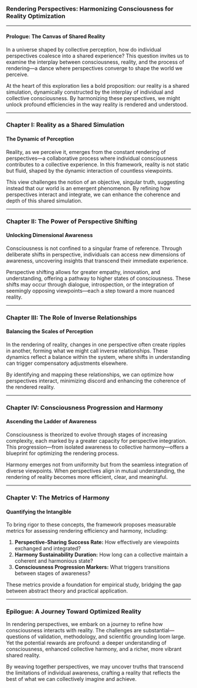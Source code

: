 ### **Rendering Perspectives: Harmonizing Consciousness for Reality Optimization**

---

#### **Prologue: The Canvas of Shared Reality**  
In a universe shaped by collective perception, how do individual perspectives coalesce into a shared experience? This question invites us to examine the interplay between consciousness, reality, and the process of rendering—a dance where perspectives converge to shape the world we perceive.  

At the heart of this exploration lies a bold proposition: our reality is a shared simulation, dynamically constructed by the interplay of individual and collective consciousness. By harmonizing these perspectives, we might unlock profound efficiencies in the way reality is rendered and understood.

---

### **Chapter I: Reality as a Shared Simulation**  

#### **The Dynamic of Perception**  
Reality, as we perceive it, emerges from the constant rendering of perspectives—a collaborative process where individual consciousness contributes to a collective experience. In this framework, reality is not static but fluid, shaped by the dynamic interaction of countless viewpoints.  

This view challenges the notion of an objective, singular truth, suggesting instead that our world is an emergent phenomenon. By refining how perspectives interact and integrate, we can enhance the coherence and depth of this shared simulation.

---

### **Chapter II: The Power of Perspective Shifting**  

#### **Unlocking Dimensional Awareness**  
Consciousness is not confined to a singular frame of reference. Through deliberate shifts in perspective, individuals can access new dimensions of awareness, uncovering insights that transcend their immediate experience.  

Perspective shifting allows for greater empathy, innovation, and understanding, offering a pathway to higher states of consciousness. These shifts may occur through dialogue, introspection, or the integration of seemingly opposing viewpoints—each a step toward a more nuanced reality.

---

### **Chapter III: The Role of Inverse Relationships**  

#### **Balancing the Scales of Perception**  
In the rendering of reality, changes in one perspective often create ripples in another, forming what we might call inverse relationships. These dynamics reflect a balance within the system, where shifts in understanding can trigger compensatory adjustments elsewhere.  

By identifying and mapping these relationships, we can optimize how perspectives interact, minimizing discord and enhancing the coherence of the rendered reality.

---

### **Chapter IV: Consciousness Progression and Harmony**  

#### **Ascending the Ladder of Awareness**  
Consciousness is theorized to evolve through stages of increasing complexity, each marked by a greater capacity for perspective integration. This progression—from isolated awareness to collective harmony—offers a blueprint for optimizing the rendering process.  

Harmony emerges not from uniformity but from the seamless integration of diverse viewpoints. When perspectives align in mutual understanding, the rendering of reality becomes more efficient, clear, and meaningful.

---

### **Chapter V: The Metrics of Harmony**  

#### **Quantifying the Intangible**  
To bring rigor to these concepts, the framework proposes measurable metrics for assessing rendering efficiency and harmony, including:  
1. **Perspective-Sharing Success Rate:** How effectively are viewpoints exchanged and integrated?  
2. **Harmony Sustainability Duration:** How long can a collective maintain a coherent and harmonious state?  
3. **Consciousness Progression Markers:** What triggers transitions between stages of awareness?  

These metrics provide a foundation for empirical study, bridging the gap between abstract theory and practical application.

---

### **Epilogue: A Journey Toward Optimized Reality**  

In rendering perspectives, we embark on a journey to refine how consciousness interacts with reality. The challenges are substantial—questions of validation, methodology, and scientific grounding loom large. Yet the potential rewards are profound: a deeper understanding of consciousness, enhanced collective harmony, and a richer, more vibrant shared reality.  

By weaving together perspectives, we may uncover truths that transcend the limitations of individual awareness, crafting a reality that reflects the best of what we can collectively imagine and achieve.
